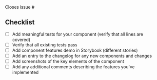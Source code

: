 <!--
Thank you for your contribution to the iTwinUI-react project!
Please describe your PR here and make sure to complete all of the items below before submitting.
-->

Closes issue #

## Checklist

- [ ] Add meaningful tests for your component (verify that all lines are covered)
- [ ] Verify that all existing tests pass
- [ ] Add component features demo in Storybook (different stories)
- [ ] Add an entry to the changelog for any new components and changes
- [ ] Add screenshots of the key elements of the component
- [ ] Add any additional comments describing the features you've implemented
